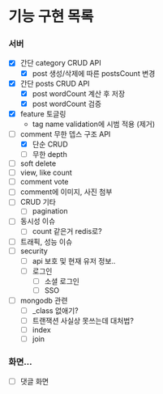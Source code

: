 # 기능 구현 목록
### 서버
- [x] 간단 category CRUD API
  - [x] post 생성/삭제에 따른 postsCount 변경
- [x] 간단 posts CRUD API
  - [x] post wordCount 계산 후 저장
  - [x] post wordCount 검증
- [x] feature 토글링
  - tag name validation에 시범 적용 (제거)
- [ ] comment 무한 뎁스 구조 API
  - [x] 단순 CRUD
  - [ ] 무한 depth
- [ ] soft delete
- [ ] view, like count
- [ ] comment vote
- [ ] comment에 이미지, 사진 첨부
- [ ] CRUD 기타
  - [ ] pagination
- [ ] 동시성 이슈
  - [ ] count 같은거 redis로?
- [ ] 트래픽, 성능 이슈
- [ ] security
  - [ ] api 보호 및 현재 유저 정보..
  - [ ] 로그인
    - [ ] 소셜 로그인
    - [ ] SSO
- [ ] mongodb 관련
  - [ ] _class 없애기?
  - [ ] 트랜잭션 사실상 못쓰는데 대처법?
  - [ ] index
  - [ ] join
### 화면...
  - [ ] 댓글 화면